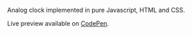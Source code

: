 Analog clock implemented in pure Javascript, HTML and CSS.

Live preview available on [CodePen](https://codepen.io/ggwadera/pen/abBpmOp).
